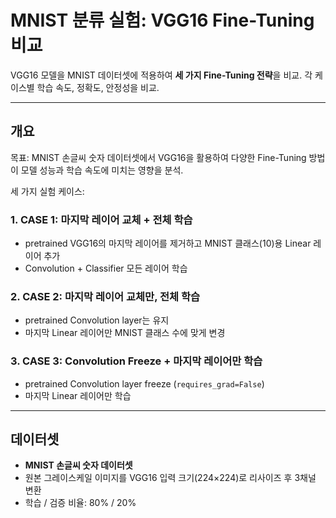 # MNIST 분류 실험: VGG16 Fine-Tuning 비교

VGG16 모델을 MNIST 데이터셋에 적용하여 **세 가지 Fine-Tuning 전략**을 비교.
각 케이스별 학습 속도, 정확도, 안정성을 비교.


---
## 개요

목표: MNIST 손글씨 숫자 데이터셋에서 VGG16을 활용하여 다양한 Fine-Tuning 방법이 모델 성능과 학습 속도에 미치는 영향을 분석.

세 가지 실험 케이스:

### 1. CASE 1: 마지막 레이어 교체 + 전체 학습
- pretrained VGG16의 마지막 레이어를 제거하고 MNIST 클래스(10)용 Linear 레이어 추가
- Convolution + Classifier 모든 레이어 학습


### 2. CASE 2: 마지막 레이어 교체만, 전체 학습
- pretrained Convolution layer는 유지
- 마지막 Linear 레이어만 MNIST 클래스 수에 맞게 변경


### 3. CASE 3: Convolution Freeze + 마지막 레이어만 학습
- pretrained Convolution layer freeze (`requires_grad=False`)
- 마지막 Linear 레이어만 학습


---

## 데이터셋

- **MNIST 손글씨 숫자 데이터셋**
- 원본 그레이스케일 이미지를 VGG16 입력 크기(224×224)로 리사이즈 후 3채널 변환
- 학습 / 검증 비율: 80% / 20%
